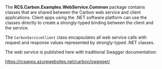 ﻿The **RCS.Carbon.Examples.WebService.Common** package contains classes that are shared between the Carbon web service and client applications. Client apps using the .NET software platform can use the classes directly to create a strongly-typed binding between the client and the service.

The `CarbonServiceClient` class encapsulates all web service calls with request and response values represented by strongly-typed .NET classes.

The web service is published here with traditional Swagger documentation:

<https://rcsapps.azurewebsites.net/carbon/swagger/>

